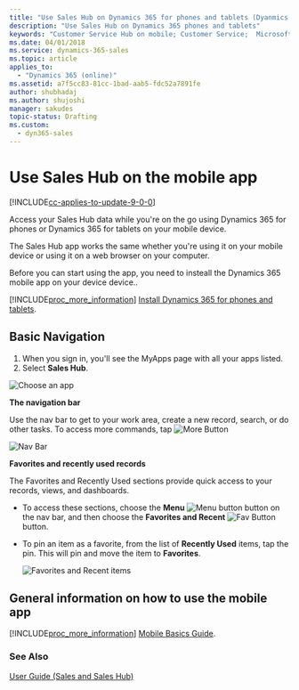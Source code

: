 ```yaml
---
title: "Use Sales Hub on Dynamics 365 for phones and tablets (Dyanmics 365 for Sales) | Microsoft Docs"
description: "Use Sales Hub on Dynamics 365 phones and tablets"
keywords: "Customer Service Hub on mobile; Customer Service;  Microsoft Dynamics 365;"
ms.date: 04/01/2018
ms.service: dynamics-365-sales
ms.topic: article
applies_to:
  - "Dynamics 365 (online)"
ms.assetid: a7f5cc83-81cc-1bad-aab5-fdc52a7891fe
author: shubhadaj
ms.author: shujoshi
manager: sakudes
topic-status: Drafting
ms.custom:
  - dyn365-sales
---
```


# Use Sales Hub on the mobile app

[!INCLUDE[cc-applies-to-update-9-0-0](../includes/cc_applies_to_update_9_0_0.md)]

Access your Sales Hub data while you're on the go using Dynamics 365 for phones or Dynamics 365 for tablets on your mobile device.

The Sales Hub app works the same whether you're using it on your mobile device or using it on a web browser on your computer.

Before you can start using the app, you need to insteall the Dynamics 365 mobile app on your device device.. 

[!INCLUDE[proc_more_information](.../includes/proc-more-information.md)] [Install Dynamics 365 for phones and tablets](../mobile-app/install-dynamics-365-for-phones-and-tablets.md).

## Basic Navigation

1.	When you sign in, you'll see the MyApps page with all your apps listed. 
2.	Select **Sales Hub**.

![Choose an app](media/ChooseAnApp_1.png "Choose an app")

**The navigation bar**

Use the nav bar to get to your work area, create a new record, search, or do other tasks. To access more commands, tap ![More Button](media/MoreButton.png "More Button")

![Nav Bar](media/NavBar_2.png "Nav Bar")

**Favorites and recently used records**

The Favorites and Recently Used sections provide quick access to your records, views, and dashboards. 

- To access these sections, choose the **Menu** ![Menu button](media/MenuButton.png "Menu button") button on the nav bar, and then choose the **Favorites and Recent** ![Fav Button](media/FavButton.png "Fav Button") button.

- To pin an item as a favorite, from the list of **Recently Used** items, tap the pin. This will pin and move the item to **Favorites**.

  ![Favorites and Recent items](media/Favs_3.png "Favorites and Recent items")
  
## General information on how to use the mobile app 

[!INCLUDE[proc_more_information](.../includes/proc-more-information.md)] [Mobile Basics Guide](../mobile-app/dynamics-365-phones-tablets-users-guide.md).

### See Also  
 [User Guide (Sales and Sales Hub)](../sales-enterprise/user-guide.md)
